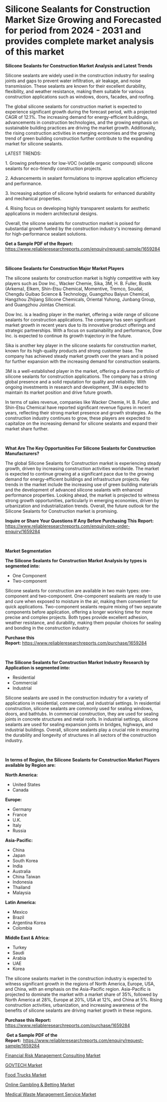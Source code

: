 <p><h1>Silicone Sealants for Construction Market Size Growing and Forecasted for period from 2024 - 2031 and provides complete market analysis of this market</h1></p><p><strong>Silicone Sealants for Construction Market Analysis and Latest Trends</strong></p>
<p><p>Silicone sealants are widely used in the construction industry for sealing joints and gaps to prevent water infiltration, air leakage, and noise transmission. These sealants are known for their excellent durability, flexibility, and weather resistance, making them suitable for various construction applications such as windows, doors, facades, and roofing.</p><p>The global silicone sealants for construction market is expected to experience significant growth during the forecast period, with a projected CAGR of 12.1%. The increasing demand for energy-efficient buildings, advancements in construction technologies, and the growing emphasis on sustainable building practices are driving the market growth. Additionally, the rising construction activities in emerging economies and the growing trend of green building construction further contribute to the expanding market for silicone sealants.</p><p>LATEST TRENDS:</p><p>1. Growing preference for low-VOC (volatile organic compound) silicone sealants for eco-friendly construction projects.</p><p>2. Advancements in sealant formulations to improve application efficiency and performance.</p><p>3. Increasing adoption of silicone hybrid sealants for enhanced durability and mechanical properties.</p><p>4. Rising focus on developing highly transparent sealants for aesthetic applications in modern architectural designs.</p><p>Overall, the silicone sealants for construction market is poised for substantial growth fueled by the construction industry's increasing demand for high-performance sealant solutions.</p></p>
<p><strong>Get a Sample PDF of the Report:&nbsp;</strong> <a href="https://www.reliableresearchreports.com/enquiry/request-sample/1659284">https://www.reliableresearchreports.com/enquiry/request-sample/1659284</a></p>
<p>&nbsp;</p>
<p><strong>Silicone Sealants for Construction Major Market Players</strong></p>
<p><p>The silicone sealants for construction market is highly competitive with key players such as Dow Inc., Wacker Chemie, Sika, 3M, H. B. Fuller, Bostik (Arkema), Elkem, Shin-Etsu Chemical, Momentive, Tremco, Soudal, Chengdu Guibao Science & Technology, Guangzhou Baiyun Chemical, Hangzhou Zhijiang Silicone Chemicals, Oriental Yuhong, Junbang Group, and Guangzhou Jointas Chemical.</p><p>Dow Inc. is a leading player in the market, offering a wide range of silicone sealants for construction applications. The company has seen significant market growth in recent years due to its innovative product offerings and strategic partnerships. With a focus on sustainability and performance, Dow Inc. is expected to continue its growth trajectory in the future.</p><p>Sika is another key player in the silicone sealants for construction market, known for its high-quality products and strong customer base. The company has achieved steady market growth over the years and is poised for further expansion with the increasing demand for construction sealants.</p><p>3M is a well-established player in the market, offering a diverse portfolio of silicone sealants for construction applications. The company has a strong global presence and a solid reputation for quality and reliability. With ongoing investments in research and development, 3M is expected to maintain its market position and drive future growth.</p><p>In terms of sales revenue, companies like Wacker Chemie, H. B. Fuller, and Shin-Etsu Chemical have reported significant revenue figures in recent years, reflecting their strong market presence and growth strategies. As the construction industry continues to grow, these players are expected to capitalize on the increasing demand for silicone sealants and expand their market share further.</p></p>
<p>&nbsp;</p>
<p><strong>What Are The Key Opportunities For Silicone Sealants for Construction Manufacturers?</strong></p>
<p><p>The global Silicone Sealants for Construction market is experiencing steady growth, driven by increasing construction activities worldwide. The market is expected to continue growing at a significant pace due to the growing demand for energy-efficient buildings and infrastructure projects. Key trends in the market include the increasing use of green building materials and the development of advanced silicone sealants with enhanced performance properties. Looking ahead, the market is projected to witness strong growth opportunities, particularly in emerging economies, driven by urbanization and industrialization trends. Overall, the future outlook for the Silicone Sealants for Construction market is promising.</p></p>
<p><strong>Inquire or Share Your Questions If Any Before Purchasing This Report:</strong> <a href="https://www.reliableresearchreports.com/enquiry/pre-order-enquiry/1659284">https://www.reliableresearchreports.com/enquiry/pre-order-enquiry/1659284</a></p>
<p>&nbsp;</p>
<p><strong>Market Segmentation</strong></p>
<p><strong>The Silicone Sealants for Construction Market Analysis by types is segmented into:</strong></p>
<p><ul><li>One Component</li><li>Two-component</li></ul></p>
<p><p>Silicone sealants for construction are available in two main types: one-component and two-component. One-component sealants are ready to use and cure when exposed to moisture in the air, making them convenient for quick applications. Two-component sealants require mixing of two separate components before application, offering a longer working time for more precise and complex projects. Both types provide excellent adhesion, weather resistance, and durability, making them popular choices for sealing and bonding in the construction industry.</p></p>
<p><strong>Purchase this Report:&nbsp;</strong><a href="https://www.reliableresearchreports.com/purchase/1659284">https://www.reliableresearchreports.com/purchase/1659284</a></p>
<p>&nbsp;</p>
<p><strong>The Silicone Sealants for Construction Market Industry Research by Application is segmented into:</strong></p>
<p><ul><li>Residential</li><li>Commercial</li><li>Industrial</li></ul></p>
<p><p>Silicone sealants are used in the construction industry for a variety of applications in residential, commercial, and industrial settings. In residential construction, silicone sealants are commonly used for sealing windows, doors, and bathtubs. In commercial construction, they are used for sealing joints in concrete structures and metal roofs. In industrial settings, silicone sealants are used for sealing expansion joints in bridges, highways, and industrial buildings. Overall, silicone sealants play a crucial role in ensuring the durability and longevity of structures in all sectors of the construction industry.</p></p>
<p>&nbsp;</p>
<p><strong>In terms of Region, the Silicone Sealants for Construction Market Players available by Region are:</strong></p>
<p>
    <p> <strong> North America: </strong>
        <ul>
            <li>United States</li>
            <li>Canada</li>
        </ul>
        </p> 
    <p> <strong> Europe: </strong>
        <ul>
            <li>Germany</li>
            <li>France</li>
            <li>U.K.</li>
            <li>Italy</li>
            <li>Russia</li>
        </ul>
        </p> 
    <p> <strong> Asia-Pacific: </strong>
        <ul>
            <li>China</li>
            <li>Japan</li>
            <li>South Korea</li>
            <li>India</li>
            <li>Australia</li>
            <li>China Taiwan</li>
            <li>Indonesia</li>
            <li>Thailand</li>
            <li>Malaysia</li>
        </ul>
        </p> 
    <p> <strong> Latin America: </strong>
        <ul>
            <li>Mexico</li>
            <li>Brazil</li>
            <li>Argentina Korea</li>
            <li>Colombia</li>
        </ul>
        </p> 
    <p> <strong> Middle East & Africa: </strong>
        <ul>
            <li>Turkey</li>
            <li>Saudi</li>
            <li>Arabia</li>
            <li>UAE</li>
            <li>Korea</li>
        </ul>
    </p>
    </p>
<p><p>The silicone sealants market in the construction industry is expected to witness significant growth in the regions of North America, Europe, USA, and China, with an emphasis on the Asia-Pacific region. Asia-Pacific is projected to dominate the market with a market share of 35%, followed by North America at 28%, Europe at 20%, USA at 12%, and China at 5%. Rising construction activities, urbanization, and increasing awareness of the benefits of silicone sealants are driving market growth in these regions.</p></p>
<p><strong>Purchase this Report: </strong><a href="https://www.reliableresearchreports.com/purchase/1659284">https://www.reliableresearchreports.com/purchase/1659284</a></p>
<p>&nbsp;<strong>Get a Sample PDF of the Report:&nbsp;&nbsp;</strong><a href="https://www.reliableresearchreports.com/enquiry/request-sample/1659284">https://www.reliableresearchreports.com/enquiry/request-sample/1659284</a></p>
<p><strong></strong></p>
<p><p><a href="https://medium.com/@royross51/financial-risk-management-consulting-market-analysis-its-cagr-market-segmentation-and-global-948da941d0cf">Financial Risk Management Consulting Market</a></p><p><a href="https://medium.com/@myrticecole/govtech-market-analysis-and-sze-forecasted-for-period-from-2024-to-2031-2dcb76dd53eb">GOVTECH Market</a></p><p><a href="https://medium.com/p/5f7c8098bb33/edit">Food Trucks Market</a></p><p><a href="https://medium.com/@marlonblick/online-gambling-amp-betting-nbsp-market-focuses-on-market-share-size-and-projected-forecast-till-98ec2f6f55ae">Online Gambling & Betting Market</a></p><p><a href="https://medium.com/@myrticecole/medical-waste-management-service-market-analysis-its-cagr-market-segmentation-and-global-industry-b40377c23e10">Medical Waste Management Service Market</a></p></p>